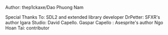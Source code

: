 

Author: thep1ckaxe/Dao Phuong Nam



Special Thanks To:
    SDL2 and extended library developer
    DrPetter: SFXR's author
    Igara Studio: David Capello. Gaspar Capello : Asesprite's author
    Ngo Hoan Tai: contributor